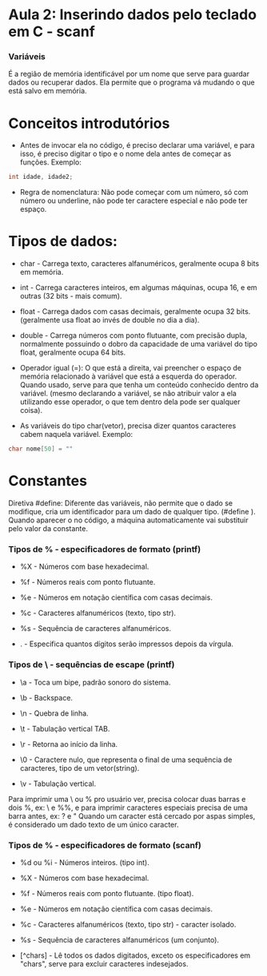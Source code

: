 # Aula 2: Inserindo dados pelo teclado em C - scanf 


### Variáveis 
É a região de memória identificável por um nome que serve para guardar dados ou recuperar dados. Ela permite que o programa vá mudando o que está salvo em memória. 


# Conceitos introdutórios

* Antes de invocar ela no código, é preciso declarar uma variável, e para isso, é preciso digitar o tipo e o nome dela antes de começar as funções. Exemplo:  
~~~c
int idade, idade2;
~~~

* Regra de nomenclatura: Não pode começar com um número, só com número ou underline, não pode ter caractere especial e não pode ter espaço. 

# Tipos de dados:  

* char -  Carrega texto, caracteres alfanuméricos, geralmente ocupa 8 bits em memória. 

* int -  Carrega caracteres inteiros, em algumas máquinas, ocupa 16, e em outras (32 bits - mais comum). 

* float - Carrega dados com casas decimais, geralmente ocupa 32 bits. (geralmente usa float ao invés de double no dia a dia). 
  
* double -  Carrega números com ponto flutuante, com precisão dupla, normalmente possuindo o dobro da capacidade de uma variável do tipo float, geralmente ocupa 64 bits. 


* Operador igual (=): O que está a direita, vai preencher o espaço de memória relacionado à variável que está a esquerda do operador. Quando usado, serve para que tenha um conteúdo conhecido dentro da variável. (mesmo declarando a variável, se não atribuir valor a ela utilizando esse operador, o que tem dentro dela pode ser qualquer coisa). 

 
 * As variáveis do tipo char(vetor), precisa dizer quantos caracteres cabem naquela variável. Exemplo:

~~~c
char nome[50] = "" 
~~~




# Constantes

Diretiva #define: Diferente das variáveis, não permite que o dado se modifique, cria um identificador para um dado de qualquer tipo. (#define <nome> <valor>).  
Quando aparecer o <nome> no código, a máquina automaticamente vai substituir pelo valor da constante. 



### Tipos de % - especificadores de formato (printf)  


* %X - Números com base hexadecimal.

* %f - Números reais com ponto flutuante. 

* %e - Números em notação científica com casas decimais.

* %c - Caracteres alfanuméricos (texto, tipo str).

* %s - Sequência de caracteres alfanuméricos.

* .<num> -  Especifica quantos dígitos serão impressos depois da vírgula.

  
### Tipos de \ - sequências de escape (printf) 
  
* \a - Toca um bipe, padrão sonoro do sistema.

* \b - Backspace.
  
* \n - Quebra de linha.
  
* \t - Tabulação vertical TAB.
 
* \r - Retorna ao início da linha.
  
* \0 - Caractere nulo, que representa o final de uma sequência de caracteres, tipo de um vetor(string).
  
* \v - Tabulação vertical.
  
  
Para imprimir uma \ ou % pro usuário ver, precisa colocar duas barras e dois %,  ex: \\ e %%, e para imprimir caracteres especiais precisa de uma barra antes, ex: \? e  \" 
Quando um caracter está cercado por aspas simples, é considerado um dado texto de um único caracter. 
  


### Tipos de % - especificadores de formato (scanf) 
  
* %d ou %i - Números inteiros. (tipo int).

* %X -  Números com base hexadecimal.
  
* %f - Números reais com ponto flutuante. (tipo float).
  
* %e - Números em notação científica com casas decimais.
  
* %c - Caracteres alfanuméricos (texto, tipo str) - caracter isolado.
  
* %s - Sequência de caracteres alfanuméricos (um conjunto).
  
* [^chars] - Lê todos os dados digitados, exceto os especificadores em "chars", serve para excluir caracteres indesejados. 
  
